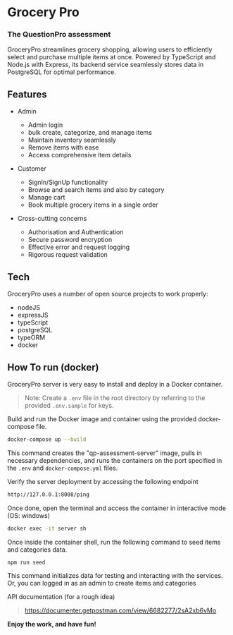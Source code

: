 # Grocery Pro
### The QuestionPro assessment

GroceryPro streamlines grocery shopping, allowing users to efficiently select and purchase multiple items at once. 
Powered by TypeScript and Node.js with Express, its backend service seamlessly stores data in PostgreSQL for optimal performance.

## Features

- Admin
    - Admin login
    - bulk create, categorize, and manage items
    - Maintain inventory seamlessly
    - Remove items with ease
    - Access comprehensive item details


- Customer
    - SignIn/SignUp functionality
    - Browse and search items and also by category
    - Manage cart
    - Book multiple grocery items in a single order


- Cross-cutting concerns
    - Authorisation and Authentication
    - Secure password encryption
    - Effective error and request logging
    - Rigorous request validation


## Tech

GroceryPro uses a number of open source projects to work properly:
- nodeJS
- expressJS
- typeScript
- postgreSQL
- typeORM
- docker


## How To run (docker)

GroceryPro server is very easy to install and deploy in a Docker container.

> Note: Create a `.env` file in the root directory by referring to the provided `.env.sample` for keys.

Build and run the Docker image and container using the provided docker-compose file.

```sh
docker-compose up --build
```

This command creates the "qp-assessment-server" image, pulls in necessary dependencies,
and runs the containers on the port specified in the `.env` and `docker-compose.yml` files.

Verify the server deployment by accessing the following endpoint
```sh
http://127.0.0.1:8008/ping
```



Once done, open the terminal and access the container in interactive mode
(OS: windows)
```sh
docker exec -it server sh
```
Once inside the container shell, run the following command to seed items and categories data. 
```sh
npm run seed
```
This command initializes data for testing and interacting with the services.
Or, you can logged in as an admin to create items and categories


API documentation (for a rough idea)
> https://documenter.getpostman.com/view/6682277/2sA2xb6vMo

**Enjoy the work, and have fun!**
